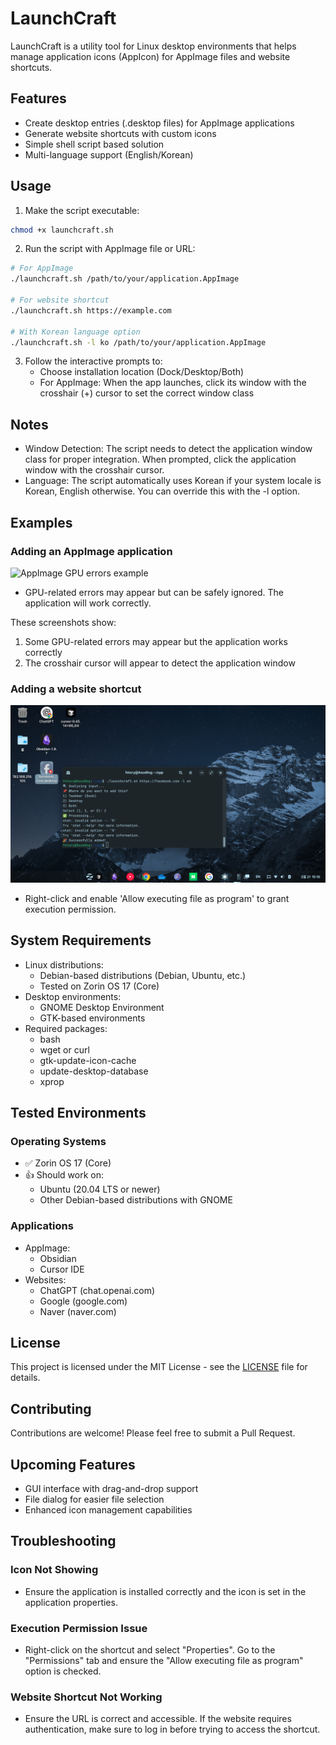 # LaunchCraft

LaunchCraft is a utility tool for Linux desktop environments that helps manage application icons (AppIcon) for AppImage files and website shortcuts.

## Features

- Create desktop entries (.desktop files) for AppImage applications
- Generate website shortcuts with custom icons
- Simple shell script based solution
- Multi-language support (English/Korean)

## Usage

1. Make the script executable:
```bash
chmod +x launchcraft.sh
```

2. Run the script with AppImage file or URL:
```bash
# For AppImage
./launchcraft.sh /path/to/your/application.AppImage

# For website shortcut
./launchcraft.sh https://example.com

# With Korean language option
./launchcraft.sh -l ko /path/to/your/application.AppImage
```

3. Follow the interactive prompts to:
   - Choose installation location (Dock/Desktop/Both)
   - For AppImage: When the app launches, click its window with the crosshair (+) cursor to set the correct window class

## Notes

- Window Detection: The script needs to detect the application window class for proper integration. When prompted, click the application window with the crosshair cursor.
- Language: The script automatically uses Korean if your system locale is Korean, English otherwise. You can override this with the -l option.

## Examples

### Adding an AppImage application
![AppImage GPU errors example](docs/images/appimage-gpu-errors.png)
* GPU-related errors may appear but can be safely ignored. The application will work correctly.

These screenshots show:
1. Some GPU-related errors may appear but the application works correctly
2. The crosshair cursor will appear to detect the application window

### Adding a website shortcut
![URL without execute permission](docs/images/url-permission.png)
* Right-click and enable 'Allow executing file as program' to grant execution permission.

## System Requirements

- Linux distributions:
  - Debian-based distributions (Debian, Ubuntu, etc.)
  - Tested on Zorin OS 17 (Core)
- Desktop environments:
  - GNOME Desktop Environment
  - GTK-based environments
- Required packages:
  - bash
  - wget or curl
  - gtk-update-icon-cache
  - update-desktop-database
  - xprop

## Tested Environments

### Operating Systems
- ✅ Zorin OS 17 (Core)
- 👍 Should work on:
  - Ubuntu (20.04 LTS or newer)
  - Other Debian-based distributions with GNOME

### Applications
- AppImage:
  - Obsidian
  - Cursor IDE
- Websites:
  - ChatGPT (chat.openai.com)
  - Google (google.com)
  - Naver (naver.com)

## License

This project is licensed under the MIT License - see the [LICENSE](LICENSE) file for details.

## Contributing

Contributions are welcome! Please feel free to submit a Pull Request.

## Upcoming Features

- GUI interface with drag-and-drop support
- File dialog for easier file selection
- Enhanced icon management capabilities

## Troubleshooting

### Icon Not Showing
- Ensure the application is installed correctly and the icon is set in the application properties.

### Execution Permission Issue
- Right-click on the shortcut and select "Properties". Go to the "Permissions" tab and ensure the "Allow executing file as program" option is checked.

### Website Shortcut Not Working
- Ensure the URL is correct and accessible. If the website requires authentication, make sure to log in before trying to access the shortcut.
